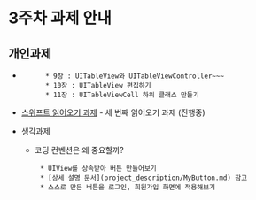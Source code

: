 # 3주차 과제 안내

## 개인과제

* ~~~교재 9~11장 문제 해결해보기~~~
		* 9장 : UITableView와 UITableViewController~~~
		* 10장 : UITableView 편집하기
		* 11장 : UITableViewCell 하위 클래스 만들기

* [스위프트 읽어오기 과제](reading/ios_reading_assignment_swift_3.pdf) - 세 번째 읽어오기 과제 (진행중) 

* 생각과제
	* 코딩 컨벤션은 왜 중요할까?

~~~* 프로젝트 과제~~~
		* UIView를 상속받아 버튼 만들어보기
		* [상세 설명 문서](project_description/MyButton.md) 참고
		* 스스로 만든 버튼을 로그인, 회원가입 화면에 적용해보기
